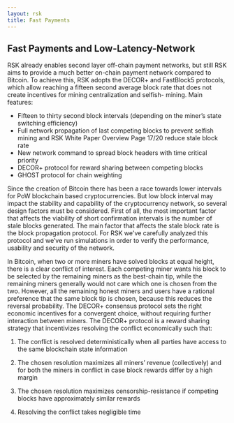 ```yaml
---
layout: rsk
title: Fast Payments
---
```


## Fast Payments and Low-Latency-Network

RSK already enables second layer off-chain payment networks, but still RSK aims to provide a much better on-chain payment network compared to Bitcoin. To achieve this, RSK adopts the DECOR+ and FastBlock5 protocols, which allow reaching a fifteen second average block rate that does not create incentives for mining centralization and selfish- mining.
Main features:
* Fifteen to thirty second block intervals (depending on the miner’s state switching efficiency)
* Full network propagation of last competing blocks to prevent selfish mining and
RSK White Paper Overview Page 17/20
 reduce stale block rate
* New network command to spread block headers with time critical priority
* DECOR+ protocol for reward sharing between competing blocks
* GHOST protocol for chain weighting


Since the creation of Bitcoin there has been a race towards lower intervals for PoW blockchain based cryptocurrencies. But low block interval may impact the stability and capability of the cryptocurrency network, so several design factors must be considered. First of all, the most important factor that affects the viability of short confirmation intervals is the number of stale blocks generated. The main factor that affects the stale block rate is the block propagation protocol. For RSK we've carefully analyzed this protocol and we’ve run simulations in order to verify the performance, usability and security of the network.



In Bitcoin, when two or more miners have solved blocks at equal height, there is a clear conflict of interest. Each competing miner wants his block to be selected by the remaining miners as the best-chain tip, while the remaining miners generally would not care which one is chosen from the two. However, all the remaining honest miners and users have a rational preference that the same block tip is chosen, because this reduces the reversal probability. The DECOR+ consensus protocol sets the right economic incentives for a convergent choice, without requiring further interaction between miners. The DECOR+ protocol is a reward sharing strategy that incentivizes resolving the conflict economically such that:


1. The conflict is resolved deterministically when all parties have access to the same blockchain state information

2. The chosen resolution maximizes all miners’ revenue (collectively) and for both the miners in conflict in case block rewards differ by a high margin

3. The chosen resolution maximizes censorship-resistance if competing blocks have approximately similar rewards

4. Resolving the conflict takes negligible time


